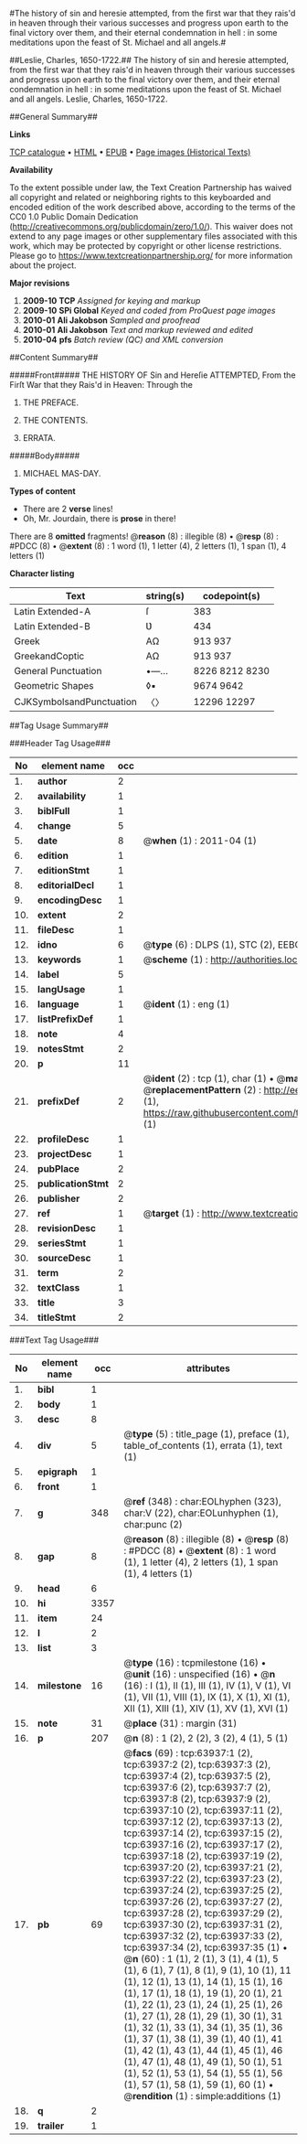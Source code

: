 #The history of sin and heresie attempted, from the first war that they rais'd in heaven through their various successes and progress upon earth to the final victory over them, and their eternal condemnation in hell : in some meditations upon the feast of St. Michael and all angels.#

##Leslie, Charles, 1650-1722.##
The history of sin and heresie attempted, from the first war that they rais'd in heaven through their various successes and progress upon earth to the final victory over them, and their eternal condemnation in hell : in some meditations upon the feast of St. Michael and all angels.
Leslie, Charles, 1650-1722.

##General Summary##

**Links**

[TCP catalogue](http://www.ota.ox.ac.uk/tcp/)  • 
[HTML](http://tei.it.ox.ac.uk/tcp/Texts-HTML/free/A47/A47746.html)  • 
[EPUB](http://tei.it.ox.ac.uk/tcp/Texts-EPUB/free/A47/A47746.epub) • 
[Page images (Historical Texts)](https://historicaltexts.jisc.ac.uk/eebo-12591143e)

**Availability**

To the extent possible under law, the Text Creation Partnership has waived all copyright and related or neighboring rights to this keyboarded and encoded edition of the work described above, according to the terms of the CC0 1.0 Public Domain Dedication (http://creativecommons.org/publicdomain/zero/1.0/). This waiver does not extend to any page images or other supplementary files associated with this work, which may be protected by copyright or other license restrictions. Please go to https://www.textcreationpartnership.org/ for more information about the project.

**Major revisions**

1. __2009-10__ __TCP__ *Assigned for keying and markup*
1. __2009-10__ __SPi Global__ *Keyed and coded from ProQuest page images*
1. __2010-01__ __Ali Jakobson__ *Sampled and proofread*
1. __2010-01__ __Ali Jakobson__ *Text and markup reviewed and edited*
1. __2010-04__ __pfs__ *Batch review (QC) and XML conversion*

##Content Summary##

#####Front#####
THE HISTORY OF Sin and Hereſie ATTEMPTED, From the Firſt War that they Rais'd in Heaven: Through the
1. THE PREFACE.

1. THE CONTENTS.

1. ERRATA.

#####Body#####

1. MICHAEL MAS-DAY.

**Types of content**

  * There are 2 **verse** lines!
  * Oh, Mr. Jourdain, there is **prose** in there!

There are 8 **omitted** fragments! 
 @__reason__ (8) : illegible (8)  •  @__resp__ (8) : #PDCC (8)  •  @__extent__ (8) : 1 word (1), 1 letter (4), 2 letters (1), 1 span (1), 4 letters (1)

**Character listing**


|Text|string(s)|codepoint(s)|
|---|---|---|
|Latin Extended-A|ſ|383|
|Latin Extended-B|Ʋ|434|
|Greek|ΑΩ|913 937|
|GreekandCoptic|ΑΩ|913 937|
|General Punctuation|•—…|8226 8212 8230|
|Geometric Shapes|◊▪|9674 9642|
|CJKSymbolsandPunctuation|〈〉|12296 12297|

##Tag Usage Summary##

###Header Tag Usage###

|No|element name|occ|attributes|
|---|---|---|---|
|1.|__author__|2||
|2.|__availability__|1||
|3.|__biblFull__|1||
|4.|__change__|5||
|5.|__date__|8| @__when__ (1) : 2011-04 (1)|
|6.|__edition__|1||
|7.|__editionStmt__|1||
|8.|__editorialDecl__|1||
|9.|__encodingDesc__|1||
|10.|__extent__|2||
|11.|__fileDesc__|1||
|12.|__idno__|6| @__type__ (6) : DLPS (1), STC (2), EEBO-CITATION (1), OCLC (1), VID (1)|
|13.|__keywords__|1| @__scheme__ (1) : http://authorities.loc.gov/ (1)|
|14.|__label__|5||
|15.|__langUsage__|1||
|16.|__language__|1| @__ident__ (1) : eng (1)|
|17.|__listPrefixDef__|1||
|18.|__note__|4||
|19.|__notesStmt__|2||
|20.|__p__|11||
|21.|__prefixDef__|2| @__ident__ (2) : tcp (1), char (1)  •  @__matchPattern__ (2) : ([0-9\-]+):([0-9IVX]+) (1), (.+) (1)  •  @__replacementPattern__ (2) : http://eebo.chadwyck.com/downloadtiff?vid=$1&page=$2 (1), https://raw.githubusercontent.com/textcreationpartnership/Texts/master/tcpchars.xml#$1 (1)|
|22.|__profileDesc__|1||
|23.|__projectDesc__|1||
|24.|__pubPlace__|2||
|25.|__publicationStmt__|2||
|26.|__publisher__|2||
|27.|__ref__|1| @__target__ (1) : http://www.textcreationpartnership.org/docs/. (1)|
|28.|__revisionDesc__|1||
|29.|__seriesStmt__|1||
|30.|__sourceDesc__|1||
|31.|__term__|2||
|32.|__textClass__|1||
|33.|__title__|3||
|34.|__titleStmt__|2||


###Text Tag Usage###

|No|element name|occ|attributes|
|---|---|---|---|
|1.|__bibl__|1||
|2.|__body__|1||
|3.|__desc__|8||
|4.|__div__|5| @__type__ (5) : title_page (1), preface (1), table_of_contents (1), errata (1), text (1)|
|5.|__epigraph__|1||
|6.|__front__|1||
|7.|__g__|348| @__ref__ (348) : char:EOLhyphen (323), char:V (22), char:EOLunhyphen (1), char:punc (2)|
|8.|__gap__|8| @__reason__ (8) : illegible (8)  •  @__resp__ (8) : #PDCC (8)  •  @__extent__ (8) : 1 word (1), 1 letter (4), 2 letters (1), 1 span (1), 4 letters (1)|
|9.|__head__|6||
|10.|__hi__|3357||
|11.|__item__|24||
|12.|__l__|2||
|13.|__list__|3||
|14.|__milestone__|16| @__type__ (16) : tcpmilestone (16)  •  @__unit__ (16) : unspecified (16)  •  @__n__ (16) : I (1), II (1), III (1), IV (1), V (1), VI (1), VII (1), VIII (1), IX (1), X (1), XI (1), XII (1), XIII (1), XIV (1), XV (1), XVI (1)|
|15.|__note__|31| @__place__ (31) : margin (31)|
|16.|__p__|207| @__n__ (8) : 1 (2), 2 (2), 3 (2), 4 (1), 5 (1)|
|17.|__pb__|69| @__facs__ (69) : tcp:63937:1 (2), tcp:63937:2 (2), tcp:63937:3 (2), tcp:63937:4 (2), tcp:63937:5 (2), tcp:63937:6 (2), tcp:63937:7 (2), tcp:63937:8 (2), tcp:63937:9 (2), tcp:63937:10 (2), tcp:63937:11 (2), tcp:63937:12 (2), tcp:63937:13 (2), tcp:63937:14 (2), tcp:63937:15 (2), tcp:63937:16 (2), tcp:63937:17 (2), tcp:63937:18 (2), tcp:63937:19 (2), tcp:63937:20 (2), tcp:63937:21 (2), tcp:63937:22 (2), tcp:63937:23 (2), tcp:63937:24 (2), tcp:63937:25 (2), tcp:63937:26 (2), tcp:63937:27 (2), tcp:63937:28 (2), tcp:63937:29 (2), tcp:63937:30 (2), tcp:63937:31 (2), tcp:63937:32 (2), tcp:63937:33 (2), tcp:63937:34 (2), tcp:63937:35 (1)  •  @__n__ (60) : 1 (1), 2 (1), 3 (1), 4 (1), 5 (1), 6 (1), 7 (1), 8 (1), 9 (1), 10 (1), 11 (1), 12 (1), 13 (1), 14 (1), 15 (1), 16 (1), 17 (1), 18 (1), 19 (1), 20 (1), 21 (1), 22 (1), 23 (1), 24 (1), 25 (1), 26 (1), 27 (1), 28 (1), 29 (1), 30 (1), 31 (1), 32 (1), 33 (1), 34 (1), 35 (1), 36 (1), 37 (1), 38 (1), 39 (1), 40 (1), 41 (1), 42 (1), 43 (1), 44 (1), 45 (1), 46 (1), 47 (1), 48 (1), 49 (1), 50 (1), 51 (1), 52 (1), 53 (1), 54 (1), 55 (1), 56 (1), 57 (1), 58 (1), 59 (1), 60 (1)  •  @__rendition__ (1) : simple:additions (1)|
|18.|__q__|2||
|19.|__trailer__|1||
